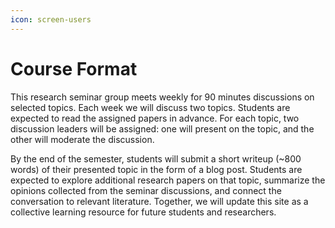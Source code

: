 ```yaml
---
icon: screen-users
---
```


# Course Format

This research seminar group meets weekly for 90 minutes discussions on selected topics. Each week we will discuss two topics. Students are expected to read the assigned papers in advance. For each topic, two discussion leaders will be assigned: one will present on the topic, and the other will moderate the discussion.

By the end of the semester, students will submit a short writeup (\~800 words) of their presented topic in the form of a blog post. Students are expected to explore additional research papers on that topic, summarize the opinions collected from the seminar discussions, and connect the conversation to relevant literature. Together, we will update this site as a collective learning resource for future students and researchers.
